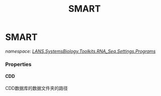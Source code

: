 ﻿---
title: SMART
---

# SMART
_namespace: [LANS.SystemsBiology.Toolkits.RNA_Seq.Settings.Programs](N-LANS.SystemsBiology.Toolkits.RNA_Seq.Settings.Programs.html)_






### Properties

#### CDD
CDD数据库的数据文件夹的路径
